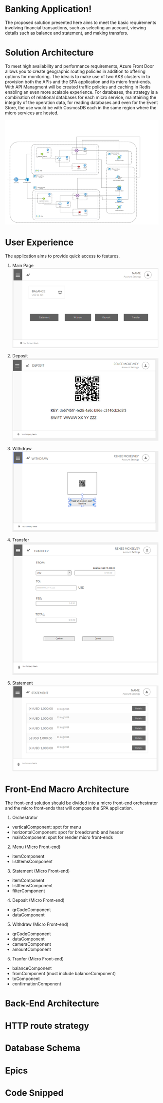 # Banking Application!

The proposed solution presented here aims to meet the basic requirements involving financial transactions, such as selecting an account, viewing details such as balance and statement, and making transfers.

# Solution Architecture

To meet high availability and performance requirements, Azure Front Door allows you to create geographic routing policies in addition to offering options for monitoring.
The idea is to make use of two AKS clusters in to provision both the APIs and the SPA application and its micro front-ends. With API Managment will be created traffic policies and caching in Redis enabling an even more scalable experience.
For databases, the strategy is a combination of relational databases for each micro service, maintaining the integrity of the operation data, for reading databases and even for the Event Store, the use would be with CosmosDB each in the same region where the micro services are hosted.

![](./doc/architecture.png)

# User Experience

The application aims to provide quick access to features.

 1. Main Page
![](./doc/wireframes/wireframe_main.png)

 2. Deposit
![](./doc/wireframes/wireframe_deposit.png)

 3. Withdraw
![](./doc/wireframes/wireframe_withdraw.png)
 
 4. Transfer
![](./doc/wireframes/wireframe_transfer.png)
 
 5. Statement
![](./doc/wireframes/wireframe_statement.png)

# Front-End Macro Architecture

The front-end solution should be divided into a micro front-end orchestrator and the micro front-ends that will compose the SPA application.

 1. Orchestrator
 - verticalComponent: spot for menu
 - horizontalComponent: spot for breadcrumb and header
 - mainComponent: spot for render micro front-ends

 2. Menu (Micro Front-end)
 - itemComponent
 - listItemsComponent

 3. Statement (Micro Front-end)
 - itemComponent
 - listItemsComponent
 - filterComponent

 4. Deposit (Micro Front-end)
 - qrCodeComponent
 - dataComponent

 5. Withdraw (Micro Front-end)
 - qrCodeComponent
 - dataComponent
 - cameraComponent
 - amountComponent

 5. Tranfer (Micro Front-end)
 - balanceComponent
 - fromComponent (must include balanceComponent)
 - toComponent
 - confirmationComponent

# Back-End Architecture

# HTTP route strategy

# Database Schema

# Epics

# Code Snipped